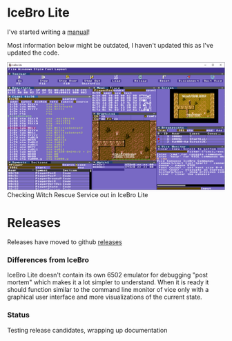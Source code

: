 # IceBro Lite

I've started writing a [manual](manual.MD)!

Most information below might be outdated, I haven't updated this as I've updated the code.

![IceBroLite](img/window.png)
Checking Witch Rescue Service out in IceBro Lite

# Releases

Releases have moved to github [releases](https://github.com/Sakrac/IceBroLite/releases/)

### Differences from IceBro

IceBro Lite doesn't contain its own 6502 emulator for debugging "post mortem" which makes it a lot simpler to understand. When it is ready it should function similar to the command line monitor of vice only with a graphical user interface and more visualizations of the current state.

### Status

Testing release candidates, wrapping up documentation